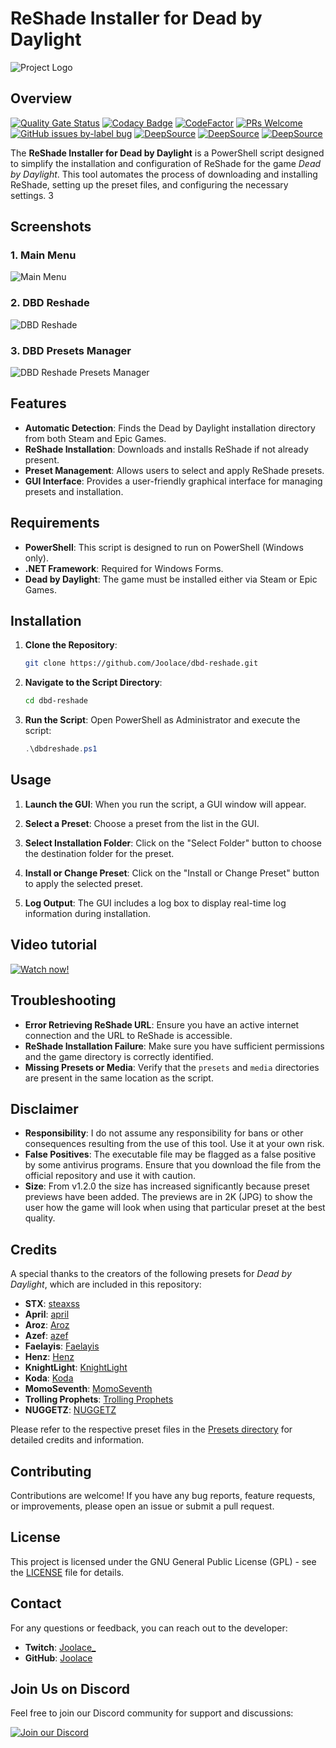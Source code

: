 # ReShade Installer for Dead by Daylight

![Project Logo](https://raw.githubusercontent.com/Joolace/dbd-reshade/main/dbdreshade_logo.png)

## Overview
[![Quality Gate Status](https://sonarcloud.io/api/project_badges/measure?project=Joolace_dbd-reshade&metric=alert_status)](https://sonarcloud.io/summary/new_code?id=Joolace_dbd-reshade) [![Codacy Badge](https://app.codacy.com/project/badge/Grade/948e6cfe64064b90abc7ccca25817af3)](https://app.codacy.com/gh/Joolace/dbd-reshade/dashboard?utm_source=gh&utm_medium=referral&utm_content=&utm_campaign=Badge_grade) [![CodeFactor](https://www.codefactor.io/repository/github/joolace/dbd-reshade/badge)](https://www.codefactor.io/repository/github/joolace/dbd-reshade) [![PRs Welcome](https://img.shields.io/badge/PRs-welcome-brightgreen.svg?style=flat-square)](https://makeapullrequest.com) [![GitHub issues by-label bug](https://img.shields.io/github/issues/Joolace/dbd-reshade/bug?label=bugs)](https://github.com/Joolace/dbd-reshade/issues?q=is%3Aissue+is%3Aopen+label%3Abug) [![DeepSource](https://app.deepsource.com/gh/Joolace/dbd-reshade.svg/?label=code+coverage&show_trend=true&token=35IVmOwzbF1HoSmqHcUTnKes)](https://app.deepsource.com/gh/Joolace/dbd-reshade/) [![DeepSource](https://app.deepsource.com/gh/Joolace/dbd-reshade.svg/?label=active+issues&show_trend=true&token=35IVmOwzbF1HoSmqHcUTnKes)](https://app.deepsource.com/gh/Joolace/dbd-reshade/) [![DeepSource](https://app.deepsource.com/gh/Joolace/dbd-reshade.svg/?label=resolved+issues&show_trend=true&token=35IVmOwzbF1HoSmqHcUTnKes)](https://app.deepsource.com/gh/Joolace/dbd-reshade/)

The **ReShade Installer for Dead by Daylight** is a PowerShell script designed to simplify the installation and configuration of ReShade for the game *Dead by Daylight*. This tool automates the process of downloading and installing ReShade, setting up the preset files, and configuring the necessary settings.
3
## Screenshots

### 1. Main Menu
![Main Menu](./screenshots/bootscreen.png)

### 2. DBD Reshade
![DBD Reshade](./screenshots/dbdreshade.png)

### 3. DBD Presets Manager
![DBD Reshade Presets Manager](./screenshots/dbdreshadepresetmanager.png)

## Features

- **Automatic Detection**: Finds the Dead by Daylight installation directory from both Steam and Epic Games.
- **ReShade Installation**: Downloads and installs ReShade if not already present.
- **Preset Management**: Allows users to select and apply ReShade presets.
- **GUI Interface**: Provides a user-friendly graphical interface for managing presets and installation.

## Requirements

- **PowerShell**: This script is designed to run on PowerShell (Windows only).
- **.NET Framework**: Required for Windows Forms.
- **Dead by Daylight**: The game must be installed either via Steam or Epic Games.

## Installation

1. **Clone the Repository**:
    ```bash
    git clone https://github.com/Joolace/dbd-reshade.git
    ```

2. **Navigate to the Script Directory**:
    ```bash
    cd dbd-reshade
    ```

3. **Run the Script**:
    Open PowerShell as Administrator and execute the script:
    ```powershell
    .\dbdreshade.ps1
    ```

## Usage

1. **Launch the GUI**: When you run the script, a GUI window will appear.
   
2. **Select a Preset**: Choose a preset from the list in the GUI.

3. **Select Installation Folder**: Click on the "Select Folder" button to choose the destination folder for the preset.

4. **Install or Change Preset**: Click on the "Install or Change Preset" button to apply the selected preset.

5. **Log Output**: The GUI includes a log box to display real-time log information during installation.

## Video tutorial

[![Watch now!](https://i.ytimg.com/vi/OUUZ9shTAnk/sddefault.jpg)](https://www.youtube.com/watch?v=OUUZ9shTAnk)

## Troubleshooting

- **Error Retrieving ReShade URL**: Ensure you have an active internet connection and the URL to ReShade is accessible.
- **ReShade Installation Failure**: Make sure you have sufficient permissions and the game directory is correctly identified.
- **Missing Presets or Media**: Verify that the `presets` and `media` directories are present in the same location as the script.

## Disclaimer

- **Responsibility**: I do not assume any responsibility for bans or other consequences resulting from the use of this tool. Use it at your own risk.
- **False Positives**: The executable file may be flagged as a false positive by some antivirus programs. Ensure that you download the file from the official repository and use it with caution.
- **Size**: From v1.2.0 the size has increased significantly because preset previews have been added. The previews are in 2K (JPG) to show the user how the game will look when using that particular preset at the best quality.

## Credits

A special thanks to the creators of the following presets for *Dead by Daylight*, which are included in this repository:

- **STX**: [steaxss](https://github.com/steaxss/STEAXS-FILTER-PACK)
- **April**: [april](https://www.youtube.com/watch?v=2_YQ_rWiKFE)
- **Aroz**: [Aroz](https://www.youtube.com/watch?v=4TArEDvT_ec&t=30s)
- **Azef**: [azef](https://www.youtube.com/watch?v=FUelIy0sGOk)
- **Faelayis**: [Faelayis](https://github.com/Faelayis/dbd-reshade)
- **Henz**: [Henz](https://discord.com/invite/HxjbEKuvZY)
- **KnightLight**: [KnightLight](https://www.twitch.tv/knightlight)
- **Koda**: [Koda](https://discord.com/invite/bNvWEde5Vr)
- **MomoSeventh**: [MomoSeventh](https://www.twitch.tv/momoseventh/)
- **Trolling Prophets**: [Trolling Prophets](https://discord.com/invite/bNvWEde5Vr)
- **NUGGETZ**: [NUGGETZ](https://www.youtube.com/watch?v=Qs28LJTro70)

Please refer to the respective preset files in the [Presets directory](https://github.com/Joolace/dbd-reshade/tree/main/Presets) for detailed credits and information.

## Contributing

Contributions are welcome! If you have any bug reports, feature requests, or improvements, please open an issue or submit a pull request.

## License

This project is licensed under the GNU General Public License (GPL) - see the [LICENSE](LICENSE) file for details.

## Contact

For any questions or feedback, you can reach out to the developer:

- **Twitch**: [Joolace_](https://twitch.tv/joolace_)
- **GitHub**: [Joolace](https://github.com/Joolace)

## Join Us on Discord

Feel free to join our Discord community for support and discussions:

[![Join our Discord](https://img.shields.io/badge/Join_Discord-7289DA?style=for-the-badge&logo=discord&logoColor=white)](https://discord.gg/RB85R838K9)
